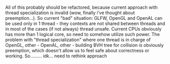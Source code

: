 All of this probably should be refactored, because current approach with
thread specialization is invalid (wow, finally i've thought about preemption...).
So current "bad" situation: GLFW, OpenGL and OpenAL can be used only in 1 thread -
they contexts are not shared between threads and in most of the cases (if not always)
thread unsafe. Current CPUs obviously has more than 1 logical core, so
need to somehow utilize such power.
The problem with "thread specialization" where one thread is in charge of OpenGL,
other - OpenAL, other - building BVH tree for collision is obviously preemption,
which doesn't allow us to feel safe about correctness or working.
So......... idk... need to rethink approach